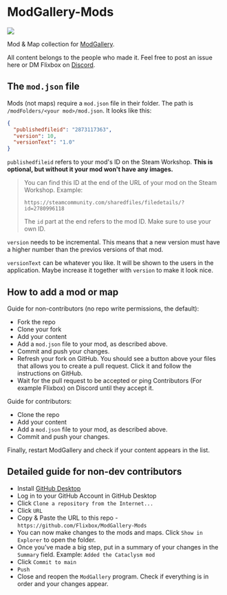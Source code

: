 # ModGallery-Mods

[![](https://img.shields.io/static/v1?label=Discuss&message=on%20Discord&color=7289DA&style=flat&logo=discord)](https://discord.gg/vnZMK2kyY5)

Mod & Map collection for [ModGallery](https://github.com/Flixbox/ModGallery).

All content belongs to the people who made it. Feel free to post an issue here or DM Flixbox on [Discord](https://discord.gg/vnZMK2kyY5).

## The `mod.json` file

Mods (not maps) require a `mod.json` file in their folder. The path is `/modFolders/<your mod>/mod.json`. It looks like this:

```json
{
  "publishedfileid": "2873117363",
  "version": 10,
  "versionText": "1.0"
}
```

`publishedfileid` refers to your mod's ID on the Steam Workshop. **This is optional, but without it your mod won't have any images.**

> You can find this ID at the end of the URL of your mod on the Steam Workshop. Example:
>
> `https://steamcommunity.com/sharedfiles/filedetails/?id=2780996118`
>
> The `id` part at the end refers to the mod ID. Make sure to use your own ID.

`version` needs to be incremental. This means that a new version must have a higher number than the previos versions of that mod.

`versionText` can be whatever you like. It will be shown to the users in the application. Maybe increase it together with `version` to make it look nice.

## How to add a mod or map

Guide for non-contributors (no repo write permissions, the default):

- Fork the repo
- Clone your fork
- Add your content
- Add a `mod.json` file to your mod, as described above.
- Commit and push your changes.
- Refresh your fork on GitHub. You should see a button above your files that allows you to create a pull request. Click it and follow the instructions on GitHub.
- Wait for the pull request to be accepted or ping Contributors (For example Flixbox) on Discord until they accept it.

Guide for contributors:

- Clone the repo
- Add your content
- Add a `mod.json` file to your mod, as described above.
- Commit and push your changes.

Finally, restart ModGallery and check if your content appears in the list.

## Detailed guide for non-dev contributors

- Install [GitHub Desktop](https://desktop.github.com)
- Log in to your GitHub Account in GitHub Desktop
- Click `Clone a repository from the Internet...`
- Click `URL`
- Copy & Paste the URL to this repo - `https://github.com/Flixbox/ModGallery-Mods`
- You can now make changes to the mods and maps. Click `Show in Explorer` to open the folder.
- Once you've made a big step, put in a summary of your changes in the `Summary` field. Example: `Added the Cataclysm mod`
- Click `Commit to main`
- `Push`
- Close and reopen the `ModGallery` program. Check if everything is in order and your changes appear.
